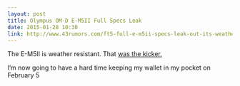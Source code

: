 ```yaml
---
layout: post
title: Olympus OM-D E-M5II Full Specs Leak
date: 2015-01-28 10:30
link: http://www.43rumors.com/ft5-full-e-m5ii-specs-leak-out-its-weather-resistant/
---
```

 
The E-M5II is weather resistant. That [was the kicker.](https://twitter.com/joshuaginter/status/555913776290365440)
 
I’m now going to have a hard time keeping my wallet in my pocket on February 5